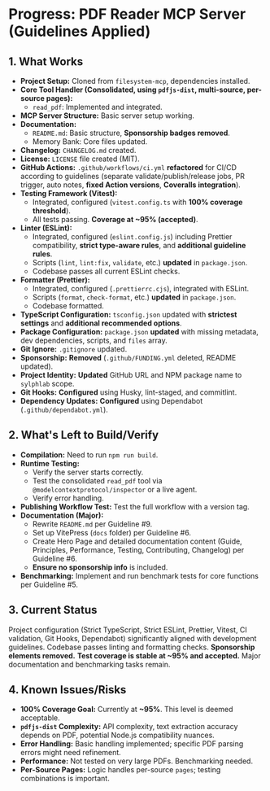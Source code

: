 <!-- Version: 1.10 | Last Updated: 2025-04-06 | Updated By: Sylph -->

# Progress: PDF Reader MCP Server (Guidelines Applied)

## 1. What Works

- **Project Setup:** Cloned from `filesystem-mcp`, dependencies installed.
- **Core Tool Handler (Consolidated, using `pdfjs-dist`, multi-source, per-source pages):**
  - `read_pdf`: Implemented and integrated.
- **MCP Server Structure:** Basic server setup working.
- **Documentation:**
  - `README.md`: Basic structure, **Sponsorship badges removed**.
  - Memory Bank: Core files updated.
- **Changelog:** `CHANGELOG.md` created.
- **License:** `LICENSE` file created (MIT).
- **GitHub Actions:** `.github/workflows/ci.yml` **refactored** for CI/CD according to guidelines (separate validate/publish/release jobs, PR trigger, auto notes, **fixed Action versions**, **Coveralls integration**).
- **Testing Framework (Vitest):**
  - Integrated, configured (`vitest.config.ts` with **100% coverage threshold**).
  - All tests passing. **Coverage at ~95% (accepted)**.
- **Linter (ESLint):**
  - Integrated, configured (`eslint.config.js`) including Prettier compatibility, **strict type-aware rules**, and **additional guideline rules**.
  - Scripts (`lint`, `lint:fix`, `validate`, etc.) **updated** in `package.json`.
  - Codebase passes all current ESLint checks.
- **Formatter (Prettier):**
  - Integrated, configured (`.prettierrc.cjs`), integrated with ESLint.
  - Scripts (`format`, `check-format`, etc.) **updated** in `package.json`.
  - Codebase formatted.
- **TypeScript Configuration:** `tsconfig.json` updated with **strictest settings** and **additional recommended options**.
- **Package Configuration:** `package.json` **updated** with missing metadata, dev dependencies, scripts, and `files` array.
- **Git Ignore:** `.gitignore` updated.
- **Sponsorship:** **Removed** (`.github/FUNDING.yml` deleted, README updated).
- **Project Identity:** **Updated** GitHub URL and NPM package name to `sylphlab` scope.
- **Git Hooks:** **Configured** using Husky, lint-staged, and commitlint.
- **Dependency Updates:** **Configured** using Dependabot (`.github/dependabot.yml`).

## 2. What's Left to Build/Verify

- **Compilation:** Need to run `npm run build`.
- **Runtime Testing:**
  - Verify the server starts correctly.
  - Test the consolidated `read_pdf` tool via `@modelcontextprotocol/inspector` or a live agent.
  - Verify error handling.
- **Publishing Workflow Test:** Test the full workflow with a version tag.
- **Documentation (Major):**
  - Rewrite `README.md` per Guideline #9.
  - Set up VitePress (`docs` folder) per Guideline #6.
  - Create Hero Page and detailed documentation content (Guide, Principles, Performance, Testing, Contributing, Changelog) per Guideline #6.
  - **Ensure no sponsorship info** is included.
- **Benchmarking:** Implement and run benchmark tests for core functions per Guideline #5.

## 3. Current Status

Project configuration (Strict TypeScript, Strict ESLint, Prettier, Vitest, CI validation, Git Hooks, Dependabot) significantly aligned with development guidelines. Codebase passes linting and formatting checks. **Sponsorship elements removed.** **Test coverage is stable at ~95% and accepted.** Major documentation and benchmarking tasks remain.

## 4. Known Issues/Risks

- **100% Coverage Goal:** Currently at **~95%**. This level is deemed acceptable.
- **`pdfjs-dist` Complexity:** API complexity, text extraction accuracy depends on PDF, potential Node.js compatibility nuances.
- **Error Handling:** Basic handling implemented; specific PDF parsing errors might need refinement.
- **Performance:** Not tested on very large PDFs. Benchmarking needed.
- **Per-Source Pages:** Logic handles per-source `pages`; testing combinations is important.

